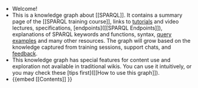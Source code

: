 - Welcome!
- This is a knowledge graph about [[SPARQL]]. It contains a summary page of the [[SPARQL training course]], links to [tutorials](((61ef8d42-1ee1-414c-94c7-95bf57b64808))) and video lectures, specifications, [endpoints]([[SPARQL Endpoints]]), explanations of SPARQL keywords and functions, syntax, [query examples]([[Query]]) and many other resources. The graph will grow based on the knowledge captured from training sessions, support chats, and [feedback](mailto:ivo@velitchkov.eu?subject=Question%2FFeedback%20on%20the%20wiki%20%22SPARQL%20Knowledge%20Graph%22).
- This knowledge graph has special features for content use and exploration not available in traditional wikis. You can use it intuitively, or you may check these [tips first]([[How to use this graph]]).
- {{embed [[Contents]] }}